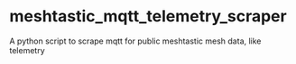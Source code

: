 # meshtastic_mqtt_telemetry_scraper
A python script to scrape mqtt for public meshtastic mesh data, like telemetry 
